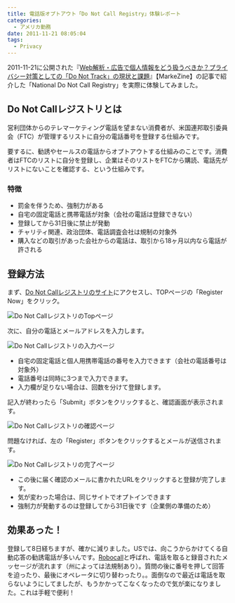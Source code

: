```yaml
---
title: 電話版オプトアウト「Do Not Call Registry」体験レポート
categories:
  - アメリカ勤務
date: 2011-11-21 08:05:04
tags:
  - Privacy
---
```


2011-11-21に公開された『[Web解析・広告で個人情報をどう扱うべきか？プライバシー対策としての「Do Not Track」の現状と課題](https://markezine.jp/article/detail/14697)』【MarkeZine】の記事で紹介した「National Do Not Call Registry」を実際に体験してみました。
<!-- more -->

## Do Not Callレジストリとは

営利団体からのテレマーケティング電話を望まない消費者が、米国連邦取引委員会（FTC）が管理するリストに自分の電話番号を登録する仕組みです。

要するに、勧誘やセールスの電話からオプトアウトする仕組みのことです。消費者はFTCのリストに自分を登録し、企業はそのリストをFTCから購読、電話先がリストにないことを確認する、という仕組みです。

### 特徴

* 罰金を伴うため、強制力がある
* 自宅の固定電話と携帯電話が対象（会社の電話は登録できない）
* 登録してから31日後に禁止が発動
* チャリティ関連、政治団体、電話調査会社は規制の対象外
* 購入などの取引があった会社からの電話は、取引から18ヶ月以内なら電話が許される

## 登録方法

まず、[Do Not Callレジストリのサイト](https://www.donotcall.gov/)にアクセスし、TOPページの「Register Now」をクリック。

<img src="//res.cloudinary.com/mak00s/image/upload/v1523897605/do-not-call-top.png" alt="Do Not CallレジストリのTopページ" sizes="100vw" />

次に、自分の電話とメールアドレスを入力します。

<img src="//res.cloudinary.com/mak00s/image/upload/v1523897605/do-not-call-form.png" alt="Do Not Callレジストリの入力ページ" sizes="100vw" />

* 自宅の固定電話と個人用携帯電話の番号を入力できます（会社の電話番号は対象外）
* 電話番号は同時に3つまで入力できます。
* 入力欄が足りない場合は、回数を分けて登録します。

記入が終わったら「Submit」ボタンをクリックすると、確認画面が表示されます。

<img src="//res.cloudinary.com/mak00s/image/upload/v1523897605/do-not-call-confirm.png" alt="Do Not Callレジストリの確認ページ" sizes="100vw" />

問題なければ、左の「Register」ボタンをクリックするとメールが送信されます。

<img src="//res.cloudinary.com/mak00s/image/upload/v1523897605/do-not-call-thanks.png" alt="Do Not Callレジストリの完了ページ" sizes="100vw" />

* この後に届く確認のメールに書かれたURLをクリックすると登録が完了します。
* 気が変わった場合は、同じサイトでオプトインできます
* 強制力が発動するのは登録してから31日後です（企業側の準備のため）

## 効果あった！

登録して8日経ちますが、確かに減りました。USでは、向こうからかけてくる自動応答の勧誘電話が多いんです。[Robocall](https://en.wikipedia.org/wiki/Robocall)と呼ばれ、電話を取ると録音されたメッセージが流れます（州によっては法規制あり）。質問の後に番号を押して回答を迫ったり、最後にオペレータに切り替わったり。。面倒なので最近は電話を取らないようにしてましたが、もうかかってこなくなったので気が楽になりました。これは手軽で便利！
